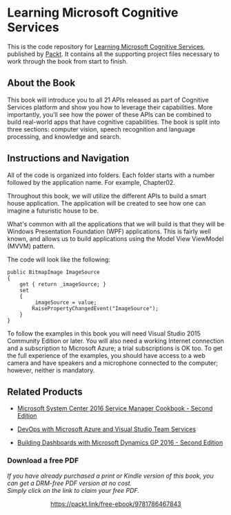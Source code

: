 


# Learning Microsoft Cognitive Services
This is the code repository for [Learning Microsoft Cognitive Services](https://www.packtpub.com/application-development/learning-microsoft-cognitive-services?utm_source=github&utm_medium=repository&utm_campaign=9781786467843), published by [Packt](https://www.packtpub.com/?utm_source=github). It contains all the supporting project files necessary to work through the book from start to finish.
## About the Book
This book will introduce you to all 21 APIs released as part of Cognitive Services platform and show you how to leverage their capabilities. More importantly, you’ll see how the power of these APIs can be combined to build real-world apps that have cognitive capabilities. The book is split into three sections: computer vision, speech recognition and language processing, and knowledge and search.


## Instructions and Navigation
All of the code is organized into folders. Each folder starts with a number followed by the application name. For example, Chapter02.

Throughout this book, we will utilize the different APIs to build a smart house application. The application will be created to see how one can imagine a futuristic house to be.

What's common with all the applications that we will build is that they will be Windows Presentation Foundation (WPF) applications. This is fairly well known, and allows us to build applications using the Model View ViewModel (MVVM) pattern.

The code will look like the following:
```
public BitmapImage ImageSource
{
    get { return _imageSource; }
    set
    {
        _imageSource = value;
        RaisePropertyChangedEvent("ImageSource");
    }
}
```

To follow the examples in this book you will need Visual Studio 2015 Community Edition or later. You will also need a working Internet connection and a subscription to Microsoft Azure; a trial subscriptions is OK too. To get the full experience of the examples, you should have access to a web camera and have speakers and a microphone connected to the computer; however, neither is mandatory.

## Related Products
* [Microsoft System Center 2016 Service Manager Cookbook - Second Edition](https://www.packtpub.com/virtualization-and-cloud/microsoft-system-center-2016-service-manager-cookbook-second-edition?utm_source=github&utm_medium=repository&utm_campaign=9781786464897)

* [DevOps with Microsoft Azure and Visual Studio Team Services](https://www.packtpub.com/networking-and-servers/devops-microsoft-azure-and-visual-studio-team-services?utm_source=github&utm_medium=repository&utm_campaign=9781787127029)

* [Building Dashboards with Microsoft Dynamics GP 2016 - Second Edition](https://www.packtpub.com/application-development/building-dashboards-microsoft-dynamics-gp-2016-second-edition?utm_source=github&utm_medium=repository&utm_campaign=9781786467614)

### Download a free PDF

 <i>If you have already purchased a print or Kindle version of this book, you can get a DRM-free PDF version at no cost.<br>Simply click on the link to claim your free PDF.</i>
<p align="center"> <a href="https://packt.link/free-ebook/9781786467843">https://packt.link/free-ebook/9781786467843 </a> </p>